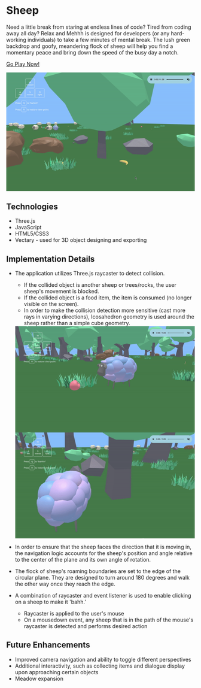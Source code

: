 # Sheep

Need a little break from staring at endless lines of code? Tired from coding away all day? Relax and Mehhh is designed for developers \(or any hard-working individuals\) to take a few minutes of mental break. The lush green backdrop and goofy, meandering flock of sheep will help you find a momentary peace and bring down the speed of the busy day a notch. 

[Go Play Now!](https://dollyshin88.github.io/sheep/)

<img src="assets/readme_img/sheep_camera_rotation.gif" align="center" />

## Technologies
* Three.js
* JavaScript
* HTML5/CSS3
* Vectary - used for 3D object designing and exporting

## Implementation Details
* The application utilizes Three.js raycaster to detect collision. 
    * If the collided object is another sheep or trees/rocks, the user sheep's movement is blocked. 
    * If the collided object is a food item, the item is consumed \(no longer visible on the screen\).
    * In order to make the collision detection more sensitive \(cast more rays in varying directions\), Icosahedron geometry is used around the sheep rather than a simple cube geometry.

    <img src="assets/readme_img/sheep_apple_eating.gif" align="center" />

    <img src="assets/readme_img/sheep_collision_blocking.gif" align="center" />

* In order to ensure that the sheep faces the direction that it is moving in, the navigation logic accounts for the sheep's position and angle relative to the center of the plane and its own angle of rotation. 
* The flock of sheep's roaming boundaries are set to the edge of the circular plane. They are designed to turn around 180 degrees and walk the other way once they reach the edge.
* A combination of raycaster and event listener is used to enable clicking on a sheep to make it 'bahh.'
    * Raycaster is applied to the user's mouse
    * On a mousedown event, any sheep that is in the path of the mouse's raycaster is detected and performs desired action

## Future Enhancements
* Improved camera navigation and ability to toggle different perspectives
* Additional interactivity, such as collecting items and dialogue display upon approaching certain objects
* Meadow expansion



